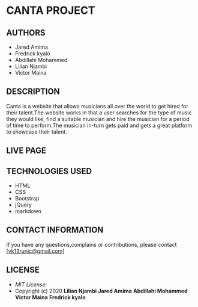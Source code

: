 # CANTA PROJECT

## AUTHORS
 * Jared Amima
 * Fredrick kyalo
 * Abdillahi Mohammed
 * Lilian Njambi
 * Victor Maina
## DESCRIPTION
Canta is a website that allows musicians all over the world to get hired for their talent.The website works in that a user searches for the type of music they would like, find a suitable musician and hire the musician for a period of time to perform.The musician in-turn gets paid and gets a great platform to showcase their talent.


## LIVE PAGE

## TECHNOLOGIES USED

* HTML
* CSS
* Bootstrap
* jQuery
* markdown



## CONTACT INFORMATION

If you have any questions,complains or contributions, please contact  [vk13runic@gmail.com]

## LICENSE
* *MIT License:*
* Copyright (c) 2020 **Lilian Njambi**
                    **Jared Amima**
                    **Abdillahi Mohammed**
                    **Victor Maina**
                    **Fredrick kyalo**
